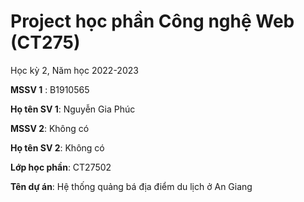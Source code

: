 # Project học phần Công nghệ Web (CT275)

Học kỳ 2, Năm học 2022-2023

**MSSV 1** : B1910565

**Họ tên SV 1**: Nguyễn Gia Phúc
 
**MSSV 2**: Không có

**Họ tên SV 2**: Không có

**Lớp học phần**: CT27502

**Tên dự án**: Hệ thống quảng bá địa điểm du lịch ở An Giang

